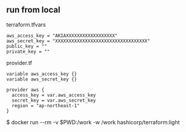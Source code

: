 ## run from local

terraform.tfvars
```
aws_access_key = "AKIAXXXXXXXXXXXXXXXXXX"
aws_secret_key = "XXXXXXXXXXXXXXXXXXXXXXXXXXXXXXXXXX"
public_key = ""
private_key = ""
```

provider.tf
```
variable aws_access_key {}
variable aws_secret_key {}

provider aws {
  access_key = var.aws_access_key
  secret_key = var.aws_secret_key
  region = "ap-northeast-1"
}
```

$ docker run --rm -v $PWD:/work -w /work hashicorp/terraform:light <command>
